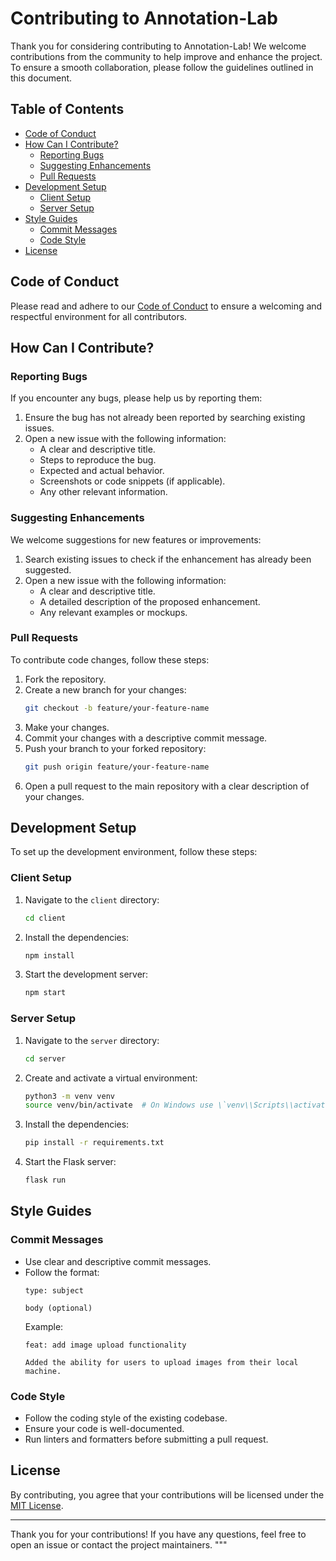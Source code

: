 
# Contributing to Annotation-Lab

Thank you for considering contributing to Annotation-Lab! We welcome contributions from the community to help improve and enhance the project. To ensure a smooth collaboration, please follow the guidelines outlined in this document.

## Table of Contents

- [Code of Conduct](#code-of-conduct)
- [How Can I Contribute?](#how-can-i-contribute)
  - [Reporting Bugs](#reporting-bugs)
  - [Suggesting Enhancements](#suggesting-enhancements)
  - [Pull Requests](#pull-requests)
- [Development Setup](#development-setup)
  - [Client Setup](#client-setup)
  - [Server Setup](#server-setup)
- [Style Guides](#style-guides)
  - [Commit Messages](#commit-messages)
  - [Code Style](#code-style)
- [License](#license)

## Code of Conduct

Please read and adhere to our [Code of Conduct](CODE_OF_CONDUCT.md) to ensure a welcoming and respectful environment for all contributors.

## How Can I Contribute?

### Reporting Bugs

If you encounter any bugs, please help us by reporting them:

1. Ensure the bug has not already been reported by searching existing issues.
2. Open a new issue with the following information:
   - A clear and descriptive title.
   - Steps to reproduce the bug.
   - Expected and actual behavior.
   - Screenshots or code snippets (if applicable).
   - Any other relevant information.

### Suggesting Enhancements

We welcome suggestions for new features or improvements:

1. Search existing issues to check if the enhancement has already been suggested.
2. Open a new issue with the following information:
   - A clear and descriptive title.
   - A detailed description of the proposed enhancement.
   - Any relevant examples or mockups.

### Pull Requests

To contribute code changes, follow these steps:

1. Fork the repository.
2. Create a new branch for your changes:
   ```sh
   git checkout -b feature/your-feature-name
   ```
3. Make your changes.
4. Commit your changes with a descriptive commit message.
5. Push your branch to your forked repository:
   ```sh
   git push origin feature/your-feature-name
   ```
6. Open a pull request to the main repository with a clear description of your changes.

## Development Setup

To set up the development environment, follow these steps:

### Client Setup

1. Navigate to the `client` directory:
   ```sh
   cd client
   ```
2. Install the dependencies:
   ```sh
   npm install
   ```
3. Start the development server:
   ```sh
   npm start
   ```

### Server Setup

1. Navigate to the `server` directory:
   ```sh
   cd server
   ```
2. Create and activate a virtual environment:
   ```sh
   python3 -m venv venv
   source venv/bin/activate  # On Windows use \`venv\\Scripts\\activate\`
   ```
3. Install the dependencies:
   ```sh
   pip install -r requirements.txt
   ```
4. Start the Flask server:
   ```sh
   flask run
   ```

## Style Guides

### Commit Messages

- Use clear and descriptive commit messages.
- Follow the format:
  ```
  type: subject

  body (optional)
  ```
  Example:
  ```
  feat: add image upload functionality

  Added the ability for users to upload images from their local machine.
  ```

### Code Style

- Follow the coding style of the existing codebase.
- Ensure your code is well-documented.
- Run linters and formatters before submitting a pull request.

## License

By contributing, you agree that your contributions will be licensed under the [MIT License](LICENSE).

---

Thank you for your contributions! If you have any questions, feel free to open an issue or contact the project maintainers.
"""

